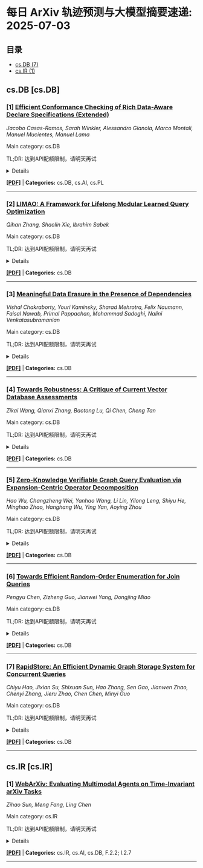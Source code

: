 # 每日 ArXiv 轨迹预测与大模型摘要速递: 2025-07-03

## 目录

- [cs.DB (7)](#cs-db)
- [cs.IR (1)](#cs-ir)

## cs.DB [cs.DB]
### [1] [Efficient Conformance Checking of Rich Data-Aware Declare Specifications (Extended)](https://arxiv.org/abs/2507.00094)
*Jacobo Casas-Ramos, Sarah Winkler, Alessandro Gianola, Marco Montali, Manuel Mucientes, Manuel Lama*

Main category: cs.DB

TL;DR: 达到API配额限制，请明天再试


<details>
  <summary>Details</summary>
Motivation: Error: API quota exceeded

Method: Error: API quota exceeded

Result: Error: API quota exceeded

Conclusion: 请联系管理员或等待明天API配额重置。

Abstract: Despite growing interest in process analysis and mining for data-aware specifications, alignment-based conformance checking for declarative process models has focused on pure control-flow specifications, or mild data-aware extensions limited to numerical data and variable-to-constant comparisons. This is not surprising: finding alignments is computationally hard, even more so in the presence of data dependencies. In this paper, we challenge this problem in the case where the reference model is captured using data-aware Declare with general data types and data conditions. We show that, unexpectedly, it is possible to compute data-aware optimal alignments in this rich setting, enjoying at once efficiency and expressiveness. This is achieved by carefully combining the two best-known approaches to deal with control flow and data dependencies when computing alignments, namely A* search and SMT solving. Specifically, we introduce a novel algorithmic technique that efficiently explores the search space, generating descendant states through the application of repair actions aiming at incrementally resolving constraint violations. We prove the correctness of our algorithm and experimentally show its efficiency. The evaluation witnesses that our approach matches or surpasses the performance of the state of the art while also supporting significantly more expressive data dependencies, showcasing its potential to support real-world applications.

</details>

[**[PDF]**](https://arxiv.org/pdf/2507.00094) | **Categories:** cs.DB, cs.AI, cs.PL

---

### [2] [LIMAO: A Framework for Lifelong Modular Learned Query Optimization](https://arxiv.org/abs/2507.00188)
*Qihan Zhang, Shaolin Xie, Ibrahim Sabek*

Main category: cs.DB

TL;DR: 达到API配额限制，请明天再试


<details>
  <summary>Details</summary>
Motivation: Error: API quota exceeded

Method: Error: API quota exceeded

Result: Error: API quota exceeded

Conclusion: 请联系管理员或等待明天API配额重置。

Abstract: Query optimizers are crucial for the performance of database systems. Recently, many learned query optimizers (LQOs) have demonstrated significant performance improvements over traditional optimizers. However, most of them operate under a limited assumption: a static query environment. This limitation prevents them from effectively handling complex, dynamic query environments in real-world scenarios. Extensive retraining can lead to the well-known catastrophic forgetting problem, which reduces the LQO generalizability over time. In this paper, we address this limitation and introduce LIMAO (Lifelong Modular Learned Query Optimizer), a framework for lifelong learning of plan cost prediction that can be seamlessly integrated into existing LQOs. LIMAO leverages a modular lifelong learning technique, an attention-based neural network composition architecture, and an efficient training paradigm designed to retain prior knowledge while continuously adapting to new environments. We implement LIMAO in two LQOs, showing that our approach is agnostic to underlying engines. Experimental results show that LIMAO significantly enhances the performance of LQOs, achieving up to a 40% improvement in query execution time and reducing the variance of execution time by up to 60% under dynamic workloads. By leveraging a precise and self-consistent design, LIMAO effectively mitigates catastrophic forgetting, ensuring stable and reliable plan quality over time. Compared to Postgres, LIMAO achieves up to a 4x speedup on selected benchmarks, highlighting its practical advantages in real-world query optimization.

</details>

[**[PDF]**](https://arxiv.org/pdf/2507.00188) | **Categories:** cs.DB

---

### [3] [Meaningful Data Erasure in the Presence of Dependencies](https://arxiv.org/abs/2507.00343)
*Vishal Chakraborty, Youri Kaminsky, Sharad Mehrotra, Felix Naumann, Faisal Nawab, Primal Pappachan, Mohammad Sadoghi, Nalini Venkatasubramanian*

Main category: cs.DB

TL;DR: 达到API配额限制，请明天再试


<details>
  <summary>Details</summary>
Motivation: Error: API quota exceeded

Method: Error: API quota exceeded

Result: Error: API quota exceeded

Conclusion: 请联系管理员或等待明天API配额重置。

Abstract: Data regulations like GDPR require systems to support data erasure but leave the definition of "erasure" open to interpretation. This ambiguity makes compliance challenging, especially in databases where data dependencies can lead to erased data being inferred from remaining data. We formally define a precise notion of data erasure that ensures any inference about deleted data, through dependencies, remains bounded to what could have been inferred before its insertion. We design erasure mechanisms that enforce this guarantee at minimal cost. Additionally, we explore strategies to balance cost and throughput, batch multiple erasures, and proactively compute data retention times when possible. We demonstrate the practicality and scalability of our algorithms using both real and synthetic datasets.

</details>

[**[PDF]**](https://arxiv.org/pdf/2507.00343) | **Categories:** cs.DB

---

### [4] [Towards Robustness: A Critique of Current Vector Database Assessments](https://arxiv.org/abs/2507.00379)
*Zikai Wang, Qianxi Zhang, Baotong Lu, Qi Chen, Cheng Tan*

Main category: cs.DB

TL;DR: 达到API配额限制，请明天再试


<details>
  <summary>Details</summary>
Motivation: Error: API quota exceeded

Method: Error: API quota exceeded

Result: Error: API quota exceeded

Conclusion: 请联系管理员或等待明天API配额重置。

Abstract: Vector databases are critical infrastructure in AI systems, and average recall is the dominant metric for their evaluation. Both users and researchers rely on it to choose and optimize their systems. We show that relying on average recall is problematic. It hides variability across queries, allowing systems with strong mean performance to underperform significantly on hard queries. These tail cases confuse users and can lead to failure in downstream applications such as RAG. We argue that robustness consistently achieving acceptable recall across queries is crucial to vector database evaluation. We propose Robustness-$\delta$@K, a new metric that captures the fraction of queries with recall above a threshold $\delta$. This metric offers a deeper view of recall distribution, helps vector index selection regarding application needs, and guides the optimization of tail performance. We integrate Robustness-$\delta$@K into existing benchmarks and evaluate mainstream vector indexes, revealing significant robustness differences. More robust vector indexes yield better application performance, even with the same average recall. We also identify design factors that influence robustness, providing guidance for improving real-world performance.

</details>

[**[PDF]**](https://arxiv.org/pdf/2507.00379) | **Categories:** cs.DB

---

### [5] [Zero-Knowledge Verifiable Graph Query Evaluation via Expansion-Centric Operator Decomposition](https://arxiv.org/abs/2507.00427)
*Hao Wu, Changzheng Wei, Yanhao Wang, Li Lin, Yilong Leng, Shiyu He, Minghao Zhao, Hanghang Wu, Ying Yan, Aoying Zhou*

Main category: cs.DB

TL;DR: 达到API配额限制，请明天再试


<details>
  <summary>Details</summary>
Motivation: Error: API quota exceeded

Method: Error: API quota exceeded

Result: Error: API quota exceeded

Conclusion: 请联系管理员或等待明天API配额重置。

Abstract: This paper investigates the feasibility of achieving zero-knowledge verifiability for graph databases, enabling database owners to cryptographically prove the query execution correctness without disclosing the underlying data. Although similar capabilities have been explored for relational databases, their implementation for graph databases presents unique challenges. This is mainly attributed to the relatively large complexity of queries in graph databases. When translating graph queries into arithmetic circuits, the circuit scale can be too large to be practically evaluated. To address this issue, we propose to break down graph queries into more fine-grained, primitive operators, enabling a step-by-step evaluation through smaller-scale circuits. Accordingly, the verification with ZKP circuits of complex graph queries can be decomposed into a series of composable cryptographic primitives, each designed to verify a fundamental structural property such as path ordering or edge directionality. Especially, having noticed that the graph expansion (i.e., traversing from nodes to their neighbors along edges) operation serves as the backbone of graph query evaluation, we design the expansion centric operator decomposition. In addition to constructing circuits for the expansion primitives, we also design specialized ZKP circuits for the various attributes that augment this traversal. The circuits are meticulously designed to take advantage of PLONKish arithmetization. By integrating these optimized circuits, we implement ZKGraph, a system that provides verifiable query processing while preserving data privacy. Performance evaluation indicates that ZKGraph significantly outperforms naive in circuit implementations of graph operators, achieving substantial improvements in both runtime and memory consumption.

</details>

[**[PDF]**](https://arxiv.org/pdf/2507.00427) | **Categories:** cs.DB

---

### [6] [Towards Efficient Random-Order Enumeration for Join Queries](https://arxiv.org/abs/2507.00489)
*Pengyu Chen, Zizheng Guo, Jianwei Yang, Dongjing Miao*

Main category: cs.DB

TL;DR: 达到API配额限制，请明天再试


<details>
  <summary>Details</summary>
Motivation: Error: API quota exceeded

Method: Error: API quota exceeded

Result: Error: API quota exceeded

Conclusion: 请联系管理员或等待明天API配额重置。

Abstract: In many data analysis pipelines, a basic and time-consuming process is to produce join results and feed them into downstream tasks. Numerous enumeration algorithms have been developed for this purpose. To be a statistically meaningful representation of the whole join result, the result tuples are required to be enumerated in uniformly random order. However, existing studies lack an efficient random-order enumeration algorithm with a worst-case runtime guarantee for (cyclic) join queries. In this paper, we study the problem of enumerating the results of a join query in random order. We develop an efficient random-order enumeration algorithm for join queries with no large hidden constants in its complexity, achieving expected $O(\frac{\mathrm{AGM}(Q)}{|Res(Q)|}\log^2|Q|)$ delay, $O(\mathrm{AGM}(Q)\log|Q|)$ total running time after $O(|Q|\log|Q|)$-time index construction, where $|Q|$ is the size of input, $\mathrm{AGM}(Q)$ is the AGM bound, and $|Res(Q)|$ is the size of the join result. We prove that our algorithm is near-optimal in the worst case, under the combinatorial $k$-clique hypothesis. Our algorithm requires no query-specific preprocessing and can be flexibly adapted to many common database indexes with only minor modifications. We also devise two non-trivial techniques to speed up the enumeration, and provide an experimental study on our enumeration algorithm along with the speed-up techniques. The experimental results show that our algorithm, enhanced with the proposed techniques, significantly outperforms existing state-of-the-art methods.

</details>

[**[PDF]**](https://arxiv.org/pdf/2507.00489) | **Categories:** cs.DB

---

### [7] [RapidStore: An Efficient Dynamic Graph Storage System for Concurrent Queries](https://arxiv.org/abs/2507.00839)
*Chiyu Hao, Jixian Su, Shixuan Sun, Hao Zhang, Sen Gao, Jianwen Zhao, Chenyi Zhang, Jieru Zhao, Chen Chen, Minyi Guo*

Main category: cs.DB

TL;DR: 达到API配额限制，请明天再试


<details>
  <summary>Details</summary>
Motivation: Error: API quota exceeded

Method: Error: API quota exceeded

Result: Error: API quota exceeded

Conclusion: 请联系管理员或等待明天API配额重置。

Abstract: Dynamic graph storage systems are essential for real-time applications such as social networks and recommendation, where graph data continuously evolves. However, they face significant challenges in efficiently handling concurrent read and write operations. We find that existing methods suffer from write queries interfering with read efficiency, substantial time and space overhead due to per-edge versioning, and an inability to balance performance, such as slow searches under concurrent workloads. To address these issues, we propose RapidStore, a holistic approach for efficient in-memory dynamic graph storage designed for read-intensive workloads. Our key idea is to exploit the characteristics of graph queries through a decoupled system design that separates the management of read and write queries and decouples version data from graph data. Particularly, we design an efficient dynamic graph store to cooperate with the graph concurrency control mechanism. Experimental results demonstrate that RapidStore enables fast and scalable concurrent graph queries, effectively balancing the performance of inserts, searches, and scans, and significantly improving efficiency in dynamic graph storage systems.

</details>

[**[PDF]**](https://arxiv.org/pdf/2507.00839) | **Categories:** cs.DB

---


## cs.IR [cs.IR]
### [1] [WebArXiv: Evaluating Multimodal Agents on Time-Invariant arXiv Tasks](https://arxiv.org/abs/2507.00938)
*Zihao Sun, Meng Fang, Ling Chen*

Main category: cs.IR

TL;DR: 达到API配额限制，请明天再试


<details>
  <summary>Details</summary>
Motivation: Error: API quota exceeded

Method: Error: API quota exceeded

Result: Error: API quota exceeded

Conclusion: 请联系管理员或等待明天API配额重置。

Abstract: Recent progress in large language models (LLMs) has enabled the development of autonomous web agents capable of navigating and interacting with real websites. However, evaluating such agents remains challenging due to the instability and inconsistency of existing benchmarks, which often rely on dynamic content or oversimplified simulations. In this work, we introduce WebArXiv, a static and time-invariant benchmark comprising 275 web-based tasks grounded in the arXiv platform. WebArXiv ensures reproducible and reliable evaluation by anchoring tasks in fixed web snapshots with deterministic ground truths and standardized action trajectories. Through behavioral analysis, we identify a common failure mode, Rigid History Reflection, where agents over-rely on fixed interaction histories. To address this, we propose a lightweight dynamic reflection mechanism that allows agents to selectively retrieve relevant past steps during decision-making. We evaluate ten state-of-the-art web agents on WebArXiv. Results demonstrate clear performance differences across agents and validate the effectiveness of our proposed reflection strategy.

</details>

[**[PDF]**](https://arxiv.org/pdf/2507.00938) | **Categories:** cs.IR, cs.AI, cs.DB, F.2.2; I.2.7

---
